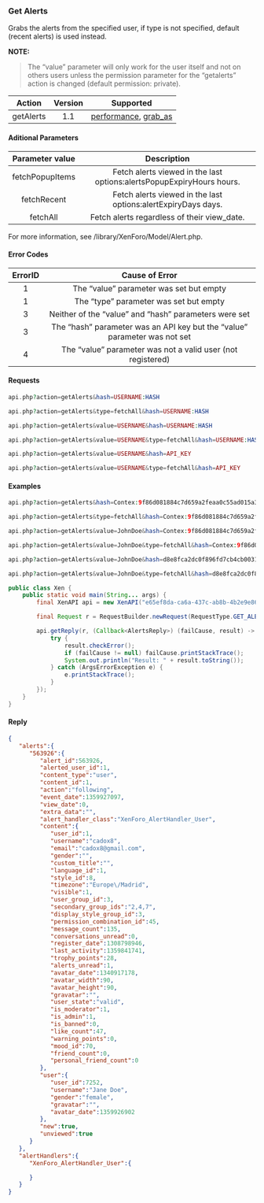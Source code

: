 

### Get Alerts
Grabs the alerts from the specified user, if type is not specified, default (recent alerts) is used instead.

**NOTE:**
>The “value” parameter will only work for the user itself and not on others users unless the permission parameter for the “getalerts” action is changed (default permission: private).

| Action | Version | Supported |
| :-: | :-: | :-: |
| getAlerts | 1.1 | <a href="#per">performance</a>, <a href="#grab">grab_as</a> |

#### Aditional Parameters

| Parameter value | Description |
| :-: | :-: |
| fetchPopupItems | Fetch alerts viewed in the last options:alertsPopupExpiryHours hours. |
| fetchRecent | Fetch alerts viewed in the last options:alertExpiryDays days. |
| fetchAll | Fetch alerts regardless of their view_date. |

For more information, see /library/XenForo/Model/Alert.php.

#### Error Codes

| ErrorID | Cause of Error |
| :-: | :-: |
| 1 | The “value” parameter was set but empty |
| 1 | The “type” parameter was set but empty |
| 3 | Neither of the “value” and “hash” parameters were set |
| 3 | The “hash” parameter was an API key but the “value” parameter was not set |
| 4 | The “value” parameter was not a valid user (not registered) |

#### Requests
```php
api.php?action=getAlerts&hash=USERNAME:HASH
```
```php
api.php?action=getAlerts&type=fetchAll&hash=USERNAME:HASH
```
```php
api.php?action=getAlerts&value=USERNAME&hash=USERNAME:HASH
```
```php
api.php?action=getAlerts&value=USERNAME&type=fetchAll&hash=USERNAME:HASH
```
```php
api.php?action=getAlerts&value=USERNAME&hash=API_KEY
```
```php
api.php?action=getAlerts&value=USERNAME&type=fetchAll&hash=API_KEY
```
#### Examples
```php
api.php?action=getAlerts&hash=Contex:9f86d081884c7d659a2feaa0c55ad015a3bf4f1b2b0b822cd15d6c15b0f00a08
```
```php
api.php?action=getAlerts&type=fetchAll&hash=Contex:9f86d081884c7d659a2feaa0c55ad015a3bf4f1b2b0b822cd15d6c15b0f00a08
```
```php
api.php?action=getAlerts&value=JohnDoe&hash=Contex:9f86d081884c7d659a2feaa0c55ad015a3bf4f1b2b0b822cd15d6c15b0f00a08
```
```php
api.php?action=getAlerts&value=JohnDoe&type=fetchAll&hash=Contex:9f86d081884c7d659a2feaa0c55ad015a3bf4f1b2b0b822cd15d6c15b0f00a08
```
```php
api.php?action=getAlerts&value=JohnDoe&hash=d8e8fca2dc0f896fd7cb4cb0031ba249
```
```php
api.php?action=getAlerts&value=JohnDoe&type=fetchAll&hash=d8e8fca2dc0f896fd7cb4cb0031ba249
```
```java
public class Xen {
    public static void main(String... args) {
        final XenAPI api = new XenAPI("e65ef8da-ca6a-437c-ab8b-4b2e9e86cd10", "http://localhost/forum");

        final Request r = RequestBuilder.newRequest(RequestType.GET_ALERTS).addParam(RequestParam.VALUE_STRING, "cadox8").addParam(RequestParam.TYPE_STRING, "fetchAll").addParam(RequestParam.HASH, "cadox8:JDJhJDEwJEd4U2xRQUNNTVJnTzFOM282anZYd08wRk1DTC52NFJtYWtDVHZaNHo1SUZvR0hzUVpLTkU2").createRequest();

        api.getReply(r, (Callback<AlertsReply>) (failCause, result) -> {
            try {
                result.checkError();
                if (failCause != null) failCause.printStackTrace();
                System.out.println("Result: " + result.toString());
            } catch (ArgsErrorException e) {
                e.printStackTrace();
            }
        });
    }
}
```
#### Reply
```json
{
   "alerts":{
      "563926":{
         "alert_id":563926,
         "alerted_user_id":1,
         "content_type":"user",
         "content_id":1,
         "action":"following",
         "event_date":1359927097,
         "view_date":0,
         "extra_data":"",
         "alert_handler_class":"XenForo_AlertHandler_User",
         "content":{
            "user_id":1,
            "username":"cadox8",
            "email":"cadox8@gmail.com",
            "gender":"",
            "custom_title":"",
            "language_id":1,
            "style_id":8,
            "timezone":"Europe\/Madrid",
            "visible":1,
            "user_group_id":3,
            "secondary_group_ids":"2,4,7",
            "display_style_group_id":3,
            "permission_combination_id":45,
            "message_count":135,
            "conversations_unread":0,
            "register_date":1308798946,
            "last_activity":1359841741,
            "trophy_points":28,
            "alerts_unread":1,
            "avatar_date":1340917178,
            "avatar_width":90,
            "avatar_height":90,
            "gravatar":"",
            "user_state":"valid",
            "is_moderator":1,
            "is_admin":1,
            "is_banned":0,
            "like_count":47,
            "warning_points":0,
            "mood_id":70,
            "friend_count":0,
            "personal_friend_count":0
         },
         "user":{
            "user_id":7252,
            "username":"Jane Doe",
            "gender":"female",
            "gravatar":"",
            "avatar_date":1359926902
         },
         "new":true,
         "unviewed":true
      }
   },
   "alertHandlers":{
      "XenForo_AlertHandler_User":{

      }
   }
}
```
